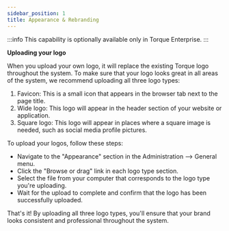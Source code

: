 ```yaml
---
sidebar_position: 1
title: Appearance & Rebranding 
---
```



:::info
This capability is optionally available only in Torque Enterprise. 
:::

__Uploading your logo__

When you upload your own logo, it will replace the existing Torque logo throughout the system. To make sure that your logo looks great in all areas of the system, we recommend uploading all three logo types:

1. Favicon: This is a small icon that appears in the browser tab next to the page title.
2. Wide logo: This logo will appear in the header section of your website or application.
3. Square logo: This logo will appear in places where a square image is needed, such as social media profile pictures.


To upload your logos, follow these steps:

- Navigate to the "Appearance" section in the Administration --> General menu.
- Click the "Browse or drag" link in each logo type section.
- Select the file from your computer that corresponds to the logo type you're uploading.
- Wait for the upload to complete and confirm that the logo has been successfully uploaded.

That's it! By uploading all three logo types, you'll ensure that your brand looks consistent and professional throughout the system.